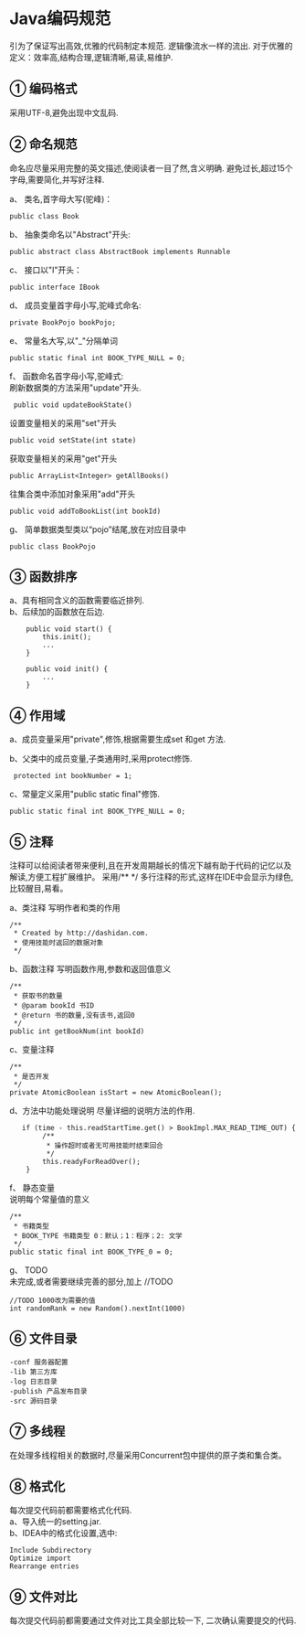 Java编码规范
===

<div class="jumbotron">
	<p>引为了保证写出高效,优雅的代码制定本规范. 逻辑像流水一样的流出.   
对于优雅的定义：效率高,结构合理,逻辑清晰,易读,易维护.</p>  
</div>

① 编码格式
---

采用UTF-8,避免出现中文乱码.

② 命名规范
---

命名应尽量采用完整的英文描述,使阅读者一目了然,含义明确. 避免过长,超过15个字母,需要简化,并写好注释.

a、 类名,首字母大写(驼峰)：   
	
    public class Book

b、 抽象类命名以"Abstract"开头:

    public abstract class AbstractBook implements Runnable

c、 接口以"I"开头：

	public interface IBook

d、 成员变量首字母小写,驼峰式命名:

	private BookPojo bookPojo;

e、 常量名大写,以"_"分隔单词

	public static final int BOOK_TYPE_NULL = 0;

f、	函数命名首字母小写,驼峰式:   
刷新数据类的方法采用"update"开头.

	 public void updateBookState()

设置变量相关的采用"set"开头

	public void setState(int state)
		
获取变量相关的采用"get"开头
	
	public ArrayList<Integer> getAllBooks()

往集合类中添加对象采用"add"开头
	
    public void addToBookList(int bookId)
	
g、	简单数据类型类以“pojo”结尾,放在对应目录中

	public class BookPojo


③ 函数排序
---

a、具有相同含义的函数需要临近排列.   
b、后续加的函数放在后边.

	    public void start() {
        	this.init();
			...
    	}

		public void init() {
			...
		}


④ 作用域
---

a、成员变量采用"private",修饰,根据需要生成set 和get 方法.

b、父类中的成员变量,子类通用时,采用protect修饰.

	 protected int bookNumber = 1;

c、常量定义采用"public static final"修饰.

	public static final int BOOK_TYPE_NULL = 0;

⑤ 注释
---

注释可以给阅读者带来便利,且在开发周期越长的情况下越有助于代码的记忆以及解读,方便工程扩展维护。
采用/** */ 多行注释的形式,这样在IDE中会显示为绿色,比较醒目,易看。

a、类注释
写明作者和类的作用

	/**
	 * Created by http://dashidan.com.
	 * 使用技能时返回的数据对象
	 */

b、函数注释
写明函数作用,参数和返回值意义   

	/**
     * 获取书的数量
     * @param bookId 书ID
     * @return 书的数量,没有该书,返回0
     */
    public int getBookNum(int bookId)

c、变量注释

    /**
     * 是否开发
     */
    private AtomicBoolean isStart = new AtomicBoolean();	

d、方法中功能处理说明
尽量详细的说明方法的作用.

       if (time - this.readStartTime.get() > BookImpl.MAX_READ_TIME_OUT) {
            /**
             * 操作超时或者无可用技能时结束回合
             */
            this.readyForReadOver();
        }
f、 静态变量   
说明每个常量值的意义

	/**
     * 书籍类型
     * BOOK_TYPE 书籍类型 0：默认；1：程序；2: 文学
     */
    public static final int BOOK_TYPE_0 = 0;

g、 TODO   
未完成,或者需要继续完善的部分,加上 //TODO   

    //TODO 1000改为需要的值
    int randomRank = new Random().nextInt(1000)

⑥ 文件目录
---
	-conf 服务器配置
	-lib 第三方库
	-log 日志目录
	-publish 产品发布目录	
	-src 源码目录	

⑦ 多线程
---

在处理多线程相关的数据时,尽量采用Concurrent包中提供的原子类和集合类。   

⑧ 格式化
---

每次提交代码前都需要格式化代码.   
a、导入统一的setting.jar.   
b、IDEA中的格式化设置,选中:  

	Include Subdirectory
	Optimize import
	Rearrange entries

⑨ 文件对比
---

每次提交代码前都需要通过文件对比工具全部比较一下, 二次确认需要提交的代码.